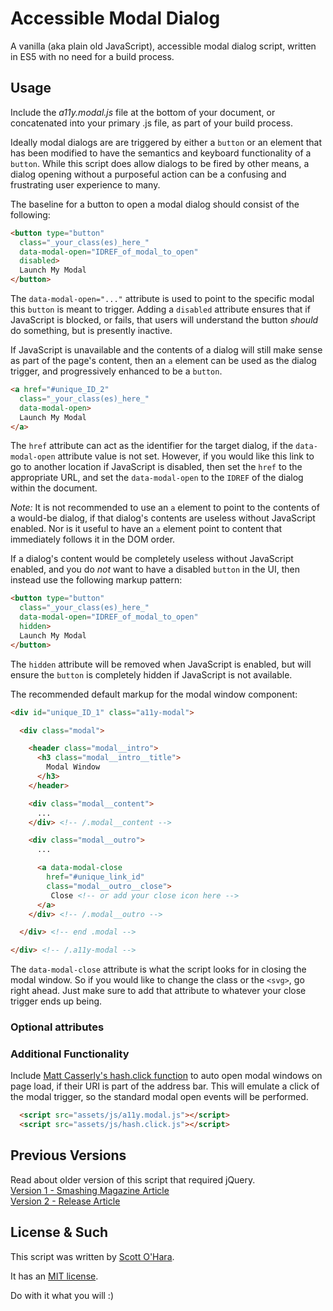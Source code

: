 # Accessible Modal Dialog  
A vanilla (aka plain old JavaScript), accessible modal dialog script, written in ES5 with no need for a build process.


## Usage  
Include the _a11y.modal.js_ file at the bottom of your document, or concatenated into your primary .js file, as part of your build process.

Ideally modal dialogs are are triggered by either a `button` or an element that has been modified to have the semantics and keyboard functionality of a `button`.  While this script does allow dialogs to be fired by other means, a dialog opening without a purposeful action can be a confusing and frustrating user experience to many.

The baseline for a button to open a modal dialog should consist of the following:  
```html
<button type="button"
  class="_your_class(es)_here_"
  data-modal-open="IDREF_of_modal_to_open"
  disabled>
  Launch My Modal
</button>
```
The `data-modal-open="..."` attribute is used to point to the specific modal this `button` is meant to trigger.  Adding a `disabled` attribute ensures that if JavaScript is blocked, or fails, that users will understand the button *should* do something, but is presently inactive.

If JavaScript is unavailable and the contents of a dialog will still make sense as part of the page's content, then an `a` element can be used as the dialog trigger, and progressively enhanced to be a `button`.
```html
<a href="#unique_ID_2"
  class="_your_class(es)_here_" 
  data-modal-open>
  Launch My Modal
</a>
```
The `href` attribute can act as the identifier for the target dialog, if the `data-modal-open` attribute value is not set. However, if you would like this link to go to another location if JavaScript is disabled, then set the `href` to the appropriate URL, and set the `data-modal-open` to the `IDREF` of the dialog within the document.

*Note:* It is not recommended to use an `a` element to point to the contents of a would-be dialog, if that  dialog's contents are useless without JavaScript enabled. Nor is it useful to have an `a` element point to content that immediately follows it in the DOM order.

If a dialog's content would be completely useless without JavaScript enabled, and you do *not* want to have a disabled `button` in the UI, then instead use the following markup pattern:
```html
<button type="button"
  class="_your_class(es)_here_"
  data-modal-open="IDREF_of_modal_to_open"
  hidden>
  Launch My Modal
</button>
```
The `hidden` attribute will be removed when JavaScript is enabled, but will ensure the `button` is completely hidden if JavaScript is not available.


The recommended default markup for the modal window component:  

```html
<div id="unique_ID_1" class="a11y-modal">

  <div class="modal">

    <header class="modal__intro">
      <h3 class="modal__intro__title">
        Modal Window
      </h3>
    </header>

    <div class="modal__content">
      ...
    </div> <!-- /.modal__content -->

    <div class="modal__outro">
      ...

      <a data-modal-close
        href="#unique_link_id"
        class="modal__outro__close">
         Close <!-- or add your close icon here -->
      </a>
    </div> <!-- /.modal__outro -->

  </div> <!-- end .modal -->

</div> <!-- /.a11y-modal -->
```

The `data-modal-close` attribute is what the script looks for in closing the modal window. So if you would like to change the class or the `<svg>`, go right ahead.  Just make sure to add that attribute to whatever your close trigger ends up being.  


### Optional attributes  




### Additional Functionality  
Include [Matt Casserly's hash.click function](https://github.com/mattcass/hash.click) to auto open modal windows on page load, if their URI is part of the address bar. This will emulate a click of the modal trigger, so the standard modal open events will be performed.

```html
  <script src="assets/js/a11y.modal.js"></script>
  <script src="assets/js/hash.click.js"></script>
```


## Previous Versions
Read about older version of this script that required jQuery.   
[Version 1 - Smashing Magazine Article](http://www.smashingmagazine.com/2014/09/making-modal-windows-better-for-everyone/)  
[Version 2 - Release Article](http://www.scottohara.me/blog/2016/09/07/revised-modal-window.html)  


## License & Such  
This script was written by [Scott O'Hara](https://twitter.com/scottohara).

It has an [MIT license](https://github.com/scottaohara/accessible-components/blob/master/LICENSE.md).

Do with it what you will :)
